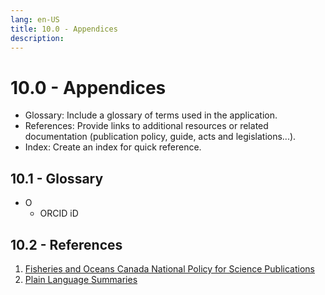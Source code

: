 ```yaml
---
lang: en-US
title: 10.0 - Appendices
description:
---
```

# 10.0 - Appendices

- Glossary: Include a glossary of terms used in the application.
- References: Provide links to additional resources or related documentation (publication policy, guide, acts and legislations...).
- Index: Create an index for quick reference.

## 10.1 - Glossary
- O
  - ORCID iD 
## 10.2 - References
1. [Fisheries and Oceans Canada National Policy for Science Publications](https://www.dfo-mpo.gc.ca/about-notre-sujet/publications/science/policy-politique/index-eng.html)
2. [Plain Language Summaries](https://www.canada.ca/en/privy-council/services/communications-community-office/communications-101-boot-camp-canadian-public-servants/plain-language-accessibility-inclusive-communications.html)